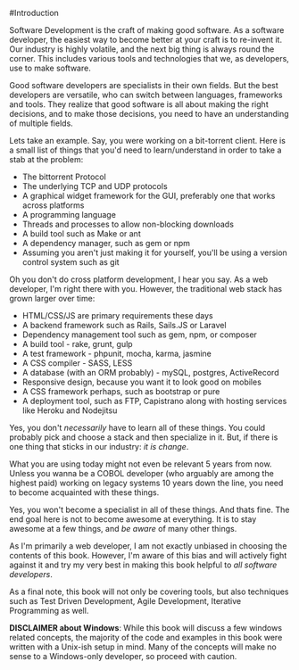 #Introduction

Software Development is the craft of making good software. As a software developer, the easiest way to become better at your craft is to re-invent it. Our industry is highly volatile, and the next big thing is always round the corner. This includes various tools and technologies that we, as developers, use to make software.

Good software developers are specialists in their own fields. But the best developers are versatile, who can switch between languages, frameworks and tools. They realize that good software is all about making the right decisions, and to make those decisions, you need to have an understanding of multiple fields.

Lets take an example. Say, you were working on a bit-torrent client. Here is a small list of things that you'd need to learn/understand in order to take a stab at the problem:

- The bittorrent Protocol
- The underlying TCP and UDP protocols
- A graphical widget framework for the GUI, preferably one that works across platforms
- A programming language
- Threads and processes to allow non-blocking downloads
- A build tool such as Make or ant
- A dependency manager, such as gem or npm
- Assuming you aren't just making it for yourself, you'll be using a version control system such as git

Oh you don't do cross platform development, I hear you say. As a web developer, I'm right there with you. However, the traditional web stack has grown larger over time:

- HTML/CSS/JS are primary requirements these days
- A backend framework such as Rails, Sails.JS or Laravel
- Dependency management tool such as gem, npm, or composer
- A build tool - rake, grunt, gulp
- A test framework - phpunit, mocha, karma, jasmine
- A CSS compiler - SASS, LESS
- A database (with an ORM probably) - mySQL, postgres, ActiveRecord
- Responsive design, because you want it to look good on mobiles
- A CSS framework perhaps, such as bootstrap or pure
- A deployment tool, such as FTP, Capistrano along with hosting services like Heroku and Nodejitsu

Yes, you don't _necessarily_ have to learn all of these things. You could probably pick and choose a stack and then specialize in it. But, if there is one thing that sticks in our industry: _it is change_. 

What you are using today might not even be relevant 5 years from now. Unless you wanna be a COBOL developer (who arguably are among the highest paid) working on legacy systems 10 years down the line, you need to become acquainted with these things.

Yes, you won't become a specialist in all of these things. And thats fine. The end goal here is not to become awesome at everything. It is to stay awesome at a few things, and _be aware_ of many other things.

As I'm primarily a web developer, I am not exactly unbiased in choosing the contents of this book. However, I'm aware of this bias and will actively fight against it and try my very best in making this book helpful to _all software developers_.

As a final note, this book will not only be covering tools, but also techniques such as Test Driven Development, Agile Development, Iterative Programming as well. 

**DISCLAIMER about Windows**: While this book will discuss a few windows related concepts, the majority of the code and examples in this book were written with a Unix-ish setup in mind. Many of the concepts will make no sense to a Windows-only developer, so proceed with caution.